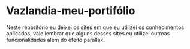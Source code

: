# Vazlandia-meu-portifólio
Neste reporitório eu deixei os sites em que eu utilizei os conhecimentos aplicados, vale lembrar que alguns desses sites eu utilizei outroas funcionalidades além do efeito parallax.
